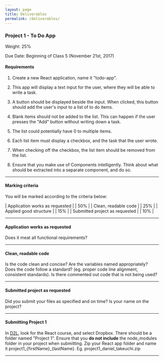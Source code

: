 ```yaml
---
layout: page
title: Deliverables
permalink: /deliverables/
---
```


### Project 1 - To Do App

Weight: 25%

Due Date: Beginning of Class 5 (November 21st, 2017)

#### Requirements

1. Create a new React application, name it "todo-app".

1. This app will display a text input for the user, where they will be able to write a task.

1. A button should be displayed beside the input. When clicked, this button should add the user's input to a list of to do items.

1. Blank items should not be added to the list. This can happen if the user presses the "Add" button without writing down a task.

1. The list could potentially have 0 to multiple items.

1. Each list item must display a checkbox, and the task that the user wrote.

1. When checking off the checkbox, the list item should be removed from the list.

1. Ensure that you make use of Components intelligently. Think about what should be extracted into a separate component, and do so.

---

#### Marking criteria

You will be marked according to the criteria below:

| Application works as requested | | 50%   |
| Clean, readable code           | | 25%   |
| Applied good structure         | | 15%   |
| Submitted project as requested | | 10%   |

---

#### Application works as requested

Does it meat all functional requirements?

---

#### Clean, readable code

Is the code clean and concise? Are the variables named appropriately? Does the code follow a standard? (eg. proper code line alignment, consistent standards). Is there commented out code that is not being used?

---

#### Submitted project as requested

Did you submit your files as specified and on time? Is your name on the project?

---

#### Submitting Project 1

In [D2L](http://learn.bcit.ca), look for the React course, and select Dropbox. There should be a folder named "Project 1".
Ensure that you **do not include** the node_modules folder in your project when submitting.
Zip your React app folder and name it project1_{firstName}_{lastName}.
Eg. project1_daniel_takeuchi.zip

---
